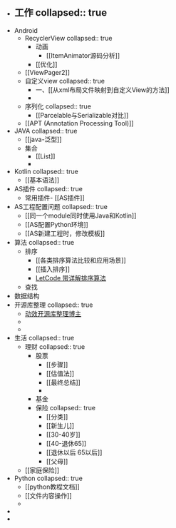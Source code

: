 - 工作
  collapsed:: true
	-
- Android
	- RecyclerView
	  collapsed:: true
		- 动画
			- [[ItemAnimator源码分析]]
		- [[优化]]
	- [[ViewPager2]]
	- 自定义view
	  collapsed:: true
		- 一、[[从xml布局文件映射到自定义View的方法]]
		-
	- 序列化
	  collapsed:: true
		- [[Parcelable与Serializable对比]]
	- [[APT  (Annotation Processing Tool)]]
- JAVA
  collapsed:: true
	- [[java-泛型]]
	- 集合
		- [[List]]
		-
- Kotlin
  collapsed:: true
	- [[基本语法]]
- AS插件
  collapsed:: true
	- 常用插件- [[AS插件]]
- AS工程配置问题
  collapsed:: true
	- [[同一个module同时使用Java和Kotlin]]
	- [[AS配置Python环境]]
	- [[AS新建工程时，修改模板]]
- 算法
  collapsed:: true
	- 排序
		- [[各类排序算法比较和应用场景]]
		- [[插入排序]]
		- [LetCode 带详解排序算法](https://leetcode-cn.com/problems/sort-an-array/solution/shi-er-chong-pai-xu-suan-fa-bao-ni-man-yi-dai-gift/)
	- 查找
- 数据结构
- 开源库整理
  collapsed:: true
	- [动效开源库整理博主](https://juejin.cn/user/1204720443862887/posts)
	-
	-
- 生活
  collapsed:: true
	- 理财
	  collapsed:: true
		- 股票
			- [[步骤]]
			- [[估值法]]
			- [[最终总结]]
			-
		- 基金
		- 保险
		  collapsed:: true
			- [[分类]]
			- [[新生儿]]
			- [[30-40岁]]
			- [[40-退休65]]
			- [[退休以后 65以后]]
			- [[父母]]
	- [[家庭保险]]
- Python
  collapsed:: true
	- [[python教程文档]]
	- [[文件内容操作]]
	-
-
-